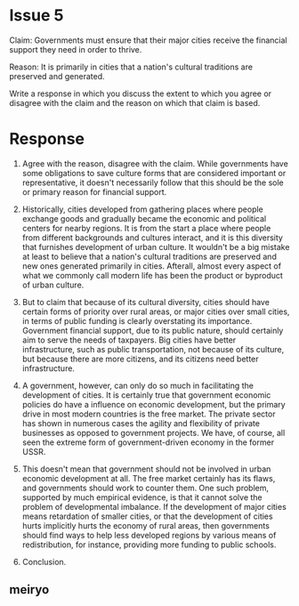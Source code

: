 Issue 5
========
Claim: Governments must ensure that their major cities receive the financial support they need in order to thrive.

Reason: It is primarily in cities that a nation's cultural traditions are preserved and generated.

Write a response in which you discuss the extent to which you agree or disagree with the claim and the reason on which that claim is based.


Response
====

1. Agree with the reason, disagree with the claim.
   While governments have some obligations to save culture forms that are considered important or representative, it doesn't necessarily follow that this should be the sole or primary reason for financial support.

2. Historically, cities developed from gathering places where people exchange goods and gradually became the economic and political centers for nearby regions. It is from the start a place where people from different backgrounds and cultures interact, and it is this diversity that furnishes development of urban culture.
   It wouldn't be a big mistake at least to believe that a nation's cultural traditions are preserved and new ones generated primarily in cities. Afterall, almost every aspect of what we commonly call modern life has been the product or byproduct of urban culture.

3. But to claim that because of its cultural diversity, cities should have certain forms of priority over rural areas, or major cities over small cities, in terms of public funding is clearly overstating its importance. Government financial support, due to its public nature, should certainly aim to serve the needs of taxpayers. Big cities have better infrastructure, such as public transportation, not because of its culture, but because there are more citizens, and its citizens need better infrastructure.

4. A government, however, can only do so much in facilitating the development of cities.
   It is certainly true that government economic policies do have a influence on economic development, but the primary drive in most modern countries is the free market. The private sector has shown in numerous cases the agility and flexibility of private businesses as opposed to government projects. We have, of course, all seen the extreme form of government-driven economy in the former USSR.

4. This doesn't mean that government should not be involved in urban economic development at all. The free market certainly has its flaws, and governments should work to counter them. One such problem, supported by much empirical evidence, is that it cannot solve the problem of developmental imbalance.
   If the development of major cities means retardation of smaller cities, or that the development of cities hurts implicitly hurts the economy of rural areas, then governments should find ways to help less developed regions by various means of redistribution, for instance, providing more funding to public schools.

5. Conclusion.

meiryo
---


